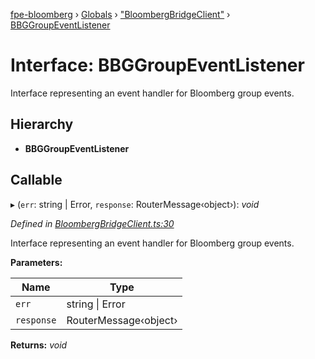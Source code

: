 [fpe-bloomberg](../README.md) › [Globals](../globals.md) › ["BloombergBridgeClient"](../modules/_bloombergbridgeclient_.md) › [BBGGroupEventListener](_bloombergbridgeclient_.bbggroupeventlistener.md)

# Interface: BBGGroupEventListener

Interface representing an event handler for Bloomberg group events.

## Hierarchy

* **BBGGroupEventListener**

## Callable

▸ (`err`: string | Error, `response`: RouterMessage‹object›): *void*

*Defined in [BloombergBridgeClient.ts:30](https://github.com/ChartIQ/fpe-bloomberg/blob/931b588/src/clients/BloombergBridgeClient/BloombergBridgeClient.ts#L30)*

Interface representing an event handler for Bloomberg group events.

**Parameters:**

Name | Type |
------ | ------ |
`err` | string &#124; Error |
`response` | RouterMessage‹object› |

**Returns:** *void*
